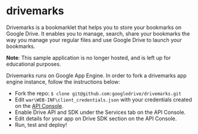 # drivemarks

Drivemarks is a bookmarklet that helps you to store your bookmarks on  Google Drive. It enables you to manage, search, share your bookmarks the way you manage your regular files and use Google Drive to launch your bookmarks.

**Note**: This sample application is no longer hosted, and is left up for educational purposes.

Drivemarks runs on Google App Engine. In order to fork a drivemarks app engine instance, follow the instructions below:

* Fork the repo: `$ clone git@github.com:googledrive/drivemarks.git`
* Edit `war\WEB-INF\client_credentials.json` with your credentials created on the [API Console](https://code.google.com/apis/console).
* Enable Drive API and SDK under the Services tab on the API Console.
* Edit details for your app on Drive SDK section on the API Console.
* Run, test and deploy!
